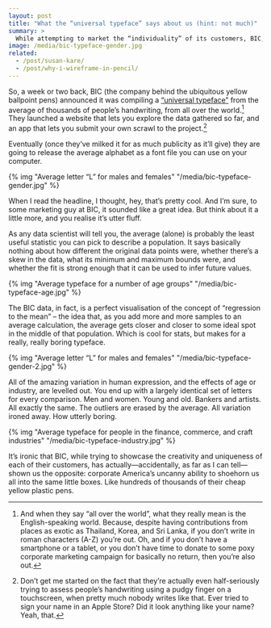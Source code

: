 ```yaml
---
layout: post
title: "What the “universal typeface” says about us (hint: not much)"
summary: >
  While attempting to market the “individuality” of its customers, BIC, the yellow ballpoint maker, accidentally shows us how the whole of a Universal Typeface can actually be a lot less than its parts.
image: /media/bic-typeface-gender.jpg
related:
  - /post/susan-kare/
  - /post/why-i-wireframe-in-pencil/
---
```


So, a week or two back, BIC (the company behind the ubiquitous yellow ballpoint pens) announced it was compiling a [“universal typeface”](http://theuniversaltypeface.com/) from the average of thousands of people’s handwriting, from all over the world.[^1] They launched a website that lets you explore the data gathered so far, and an app that lets you submit your own scrawl to the project.[^2]

Eventually (once they’ve milked it for as much publicity as it’ll give) they are going to release the average alphabet as a font file you can use on your computer.

{% img "Average letter “L” for males and females" "/media/bic-typeface-gender.jpg" %}

When I read the headline, I thought, hey, that’s pretty cool. And I’m sure, to some marketing guy at BIC, it sounded like a great idea. But think about it a little more, and you realise it’s utter fluff.

As any data scientist will tell you, the average (alone) is probably the least useful statistic you can pick to describe a population. It says basically nothing about how different the original data points were, whether there’s a skew in the data, what its minimum and maximum bounds were, and whether the fit is strong enough that it can be used to infer future values.

{% img "Average typeface for a number of age groups" "/media/bic-typeface-age.jpg" %}

The BIC data, in fact, is a perfect visualisation of the concept of “regression to the mean” – the idea that, as you add more and more samples to an average calculation, the average gets closer and closer to some ideal spot in the middle of that population. Which is cool for stats, but makes for a really, really boring typeface.

{% img "Average letter “L” for males and females" "/media/bic-typeface-gender-2.jpg" %}

All of the amazing variation in human expression, and the effects of age or industry, are levelled out. You end up with a largely identical set of letters for every comparison. Men and women. Young and old. Bankers and artists. All exactly the same. The outliers are erased by the average. All variation ironed away. How utterly boring.

{% img "Average typeface for people in the finance, commerce, and craft industries" "/media/bic-typeface-industry.jpg" %}

It’s ironic that BIC, while trying to showcase the creativity and uniqueness of each of their customers, has actually—accidentally, as far as I can tell—shown us the opposite: corporate America’s uncanny ability to shoehorn us all into the same little boxes. Like hundreds of thousands of their cheap yellow plastic pens.

[^1]: And when they say “all over the world”, what they really mean is the English-speaking world. Because, despite having contributions from places as exotic as Thailand, Korea, and Sri Lanka, if you don’t write in roman characters (A-Z) you’re out. Oh, and if you don’t have a smartphone or a tablet, or you don’t have time to donate to some poxy corporate marketing campaign for basically no return, then you’re also out.
[^2]: Don’t get me started on the fact that they’re actually even half-seriously trying to assess people’s handwriting using a pudgy finger on a touchscreen, when pretty much nobody writes like that. Ever tried to sign your name in an Apple Store? Did it look anything like your name? Yeah, that.
